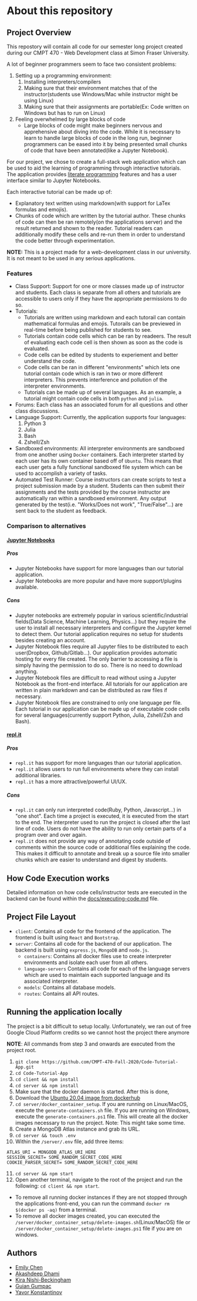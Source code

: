 # About this repository

## Project Overview
This repostory will contain all code for our semester long project created during our CMPT 470 - Web Development class at Simon Fraser University.

A lot of beginner programmers seem to face two consistent problems:
1. Setting up a programming environment:
   1. Installing interpreters/compilers
   2. Making sure that their environment matches that of the instructor(students use Windows/Mac while instructor might be using Linux)
   3. Making sure that their assignments are portable(Ex: Code written on Windows but has to run on Linux)
2. Feeling overwhelmed by large blocks of code
   -  Large blocks of code might make beginners nervous and apprehensive about diving into the code. While it is necessary to learn to handle large blocks of code in the long run, beginner programmers can be eased into it by being presented small chunks of code that have been annotated(like a Jupyter Notebook).

For our project, we chose to create a full-stack web application which can be used to aid the learning of programming through interactive tutorials. The application provides [literate programming](https://en.wikipedia.org/wiki/Literate_programming) features and has a user interface similar to Jupyter Notebooks.

Each interactive tutorial can be made up of:
   - Explanatory text written using markdown(with support for LaTex formulas and emojis).
   - Chunks of code which are written by the tutorial author. These chunks of code can then be ran remotely(on the applications server) and the result returned and shown to the reader. Tutorial readers can additionally modify these cells and re-run them in order to understand the code better through experimentation.

**NOTE:** This is a project made for a web-development class in our university. It is not meant to be used in any serious applications.

### Features
- Class Support: Support for one or more classes made up of instructor and students. Each class is separate from all others and tutorials are accessible to users only if they have the appropriate permissions to do so.
- Tutorials:
  - Tutorials are written using markdown and each tutorail can contain mathematical formulas and emojis. Tutorails can be previewed in real-time before being published for students to see.
  - Tutorials contain code cells which can be ran by readeers. The result of evaluating each code cell is then shown as soon as the code is evaluated.
  - Code cells can be edited by students to experiement and better understand the code.
  - Code cells can be ran in different "environments" which lets one tutorial contain code which is ran in two or more different interpreters. This prevents interference and pollution of the interpreter environments.
  - Tutorials can be made up of several languages. As an example, a tutorial might contain code cells in both `python` and `julia`.
- Forums: Each class has an associated forum for all questions and other class discussions.
- Language Support: Currently, the application supports four languages:
  1. Python 3
  2. Julia
  3. Bash
  4. Zshell/Zsh
- Sandboxed environments: All interpreter environments are sandboxed from one another using `Docker` containers. Each interpreter started by each user has its own container based off of `Ubuntu`. This means that each user gets a fully functional sandboxed file system which can be used to accomplish a variety of tasks.
- Automated Test Runner: Course instructors can create scripts to test a project submission made by a student. Students can then submit their assignments and the tests provided by the course instructor are automatically ran within a sandboxed environment. Any output generated by the test(i.e. "Works/Does not work", "True/False"...) are sent back to the student as feedback.
### Comparison to alternatives
#### [Jupyter Notebooks](https://jupyter.org/index.html)
##### Pros
- Jupyter Notebooks have support for more languages than our tutorial application.
- Jupyter Notebooks are more popular and have more support/plugins available.
##### Cons
- Jupyter notebooks are extremely popular in various scientific/industrial fields(Data Science, Machine Learning, Physics...) but they require the user to install all necessary interpreters and configure the Jupyter kernel to detect them. Our tutorial application requires no setup for students besides creating an account.
- Jupyter Notebook files require all Jupyter files to be distributed to each user(Dropbox, Github/Gitlab...). Our application provides automatic hosting for every file created. The only barrier to accessing a file is simply having the permission to do so. There is no need to download anything.
- Jupyter Notebook files are difficult to read without using a Jupyter Notebook as the front-end interface. All tutorials for our application are written in plain markdown and can be distributed as raw files if necessary.
- Jupyter Notebook files are constrained to only one language per file. Each tutorial in our application can be made up of executable code cells for several languages(currently support Python, Julia, Zshell/Zsh and Bash).
#### [repl.it](https://replit.com/)
##### Pros
- `repl.it` has support for more languages than our tutorial application.
- `repl.it` allows users to run full environments where they can install additional libraries.
- `repl.it` has a more attractive/powerful UI/UX.
##### Cons
- `repl.it` can only run interpreted code(Ruby, Python, Javascript...) in "one shot". Each time a project is executed, it is executed from the start to the end. The interpreter used to run the project is closed after the last line of code. Users do not have the ability to run only certain parts of a program over and over again.
- `repl.it` does not provide any way of annotating code outside of comments within the source code or additional files explaining the code. This makes it difficult to annotate and break up a source file into smaller chunks which are easier to understand and digest by students.

## How Code Execution works
Detailed information on how code cells/instructor tests are executed in the backend can be found within the [docs/executing-code.md](https://github.com/CMPT-470-Fall-2020/Code-Tutorial-App/blob/master/docs/executing-code.md) file.

## Project File Layout
- `client`: Contains all code for the frontend of the application. The frontend is built using `React` and `Bootstrap`.
- `server`: Contains all code for the backend of our application. The backend is built using `express.js`, `MongoDB` and `node.js`.
  - `containers`: Contains all docker files use to create interpreter environments and isolate each user from all others.
  - `language-servers` Contains all code for each of the language servers which are used to maintain each supported language and its associated interpreter.
  - `models`: Contains all database models.
  - `routes`: Contains all API routes.

## Running the application locally
The project is a bit difficult to setup locally. Unfortunately, we ran out of free Google Cloud Platform credits so we cannot host the project there anymore

**NOTE**: All commands from step 3 and onwards are executed from the project root.
1. `git clone https://github.com/CMPT-470-Fall-2020/Code-Tutorial-App.git`
2. `cd Code-Tutorial-App`
3. `cd client && npm install`
4. `cd server && npm install`
5. Make sure that the docker daemon is started. After this is done,
6. Download the [Ubuntu 20.04 image from dockerhub](https://hub.docker.com/_/ubuntu?tab=description&page=1&ordering=last_updated)
7. `cd server/docker_container_setup`. If you are running on Linux/MacOS, execute the `generate-containers.sh` file. If you are running on Windows, execute the `generate-containers.ps1` file. This will create all the docker images necessary to run the project. Note: This might take some time.
8. Create a MongoDB Atlas instance and grab its URL.
9. `cd server && touch .env`
10. Within the `/server/.env` file, add three items:
```
ATLAS_URI = MONGODB_ATLAS_URI_HERE
SESSION_SECRET= SOME_RANDOM_SECRET_CODE_HERE
COOKIE_PARSER_SECRET= SOME_RANDOM_SECRET_CODE_HERE
```
11. `cd server && npm start`
12. Open another terminal, navigate to the root of the project and run the following: `cd client && npm start`.

- To remove all running docker instances if they are not stopped through the applications front-end, you can run the command `docker rm $(docker ps -aq)` from a terminal.
- To remove all docker images created, you can executed the `/server/docker_container_setup/delete-images.sh`(Linux/MacOS) file or `/server/docker_container_setup/delete-images.ps1` file if you are on windows.

## Authors
- [Emily Chen](https://github.com/emilychen98)
- [Akashdeep Dhami](https://github.com/a-dhami)
- [Kira Nishi-Beckingham](https://github.com/knishibe)
- [Guian Gumpac](https://github.com/GumpacG)
- [Yavor Konstantinov](https://github.com/sehnsucht13)